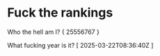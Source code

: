 # Fuck the rankings

Who the hell am I?
{ 25556767 }

What fucking year is it?
[ 2025-03-22T08:36:40Z ]
